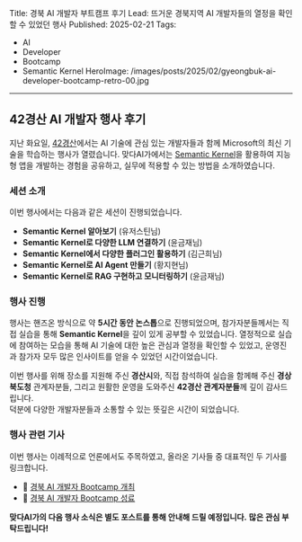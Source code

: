 Title: 경북 AI 개발자 부트캠프 후기
Lead: 뜨거운 경북지역 AI 개발자들의 열정을 확인할 수 있었던 행사
Published: 2025-02-21
Tags:
  - AI
  - Developer
  - Bootcamp
  - Semantic Kernel
HeroImage: /images/posts/2025/02/gyeongbuk-ai-developer-bootcamp-retro-00.jpg
---

## 42경산 AI 개발자 행사 후기  

 지난 화요일, [42경산](https://42gyeongsan.kr/ko/page.do)에서는 AI 기술에 관심 있는 개발자들과 함께 Microsoft의 최신 기술을 학습하는 행사가 열렸습니다. 
 맞다AI가에서는 [Semantic Kernel](https://aka.ms/semantic-kernel)을 활용하여 지능형 앱을 개발하는 경험을 공유하고, 실무에 적용할 수 있는 방법을 소개하였습니다.  

### 세션 소개

이번 행사에서는 다음과 같은 세션이 진행되었습니다.  

- **Semantic Kernel 알아보기** (유저스틴님) 
- **Semantic Kernel로 다양한 LLM 연결하기** (윤금재님)  
- **Semantic Kernel에서 다양한 플러그인 활용하기** (김근희님)
- **Semantic Kernel로 AI Agent 만들기** (황지현님)  
- **Semantic Kernel로 RAG 구현하고 모니터링하기** (윤금재님)  

### 행사 진행  

행사는 핸즈온 방식으로 약 **5시간 동안 논스톱**으로 진행되었으며, 참가자분들께서는 직접 실습을 통해 **Semantic Kernel**을 깊이 있게 공부할 수 있었습니다.
열정적으로 실습에 참여하는 모습을 통해 AI 기술에 대한 높은 관심과 열정을 확인할 수 있었고, 운영진과 참가자 모두 많은 인사이트를 얻을 수 있었던 시간이었습니다.  


이번 행사를 위해 장소를 지원해 주신 **경산시**와, 직접 참석하여 실습을 함께해 주신 **경상북도청** 관계자분들, 그리고 원활한 운영을 도와주신 **42경산 관계자분들**께 깊이 감사드립니다.  
덕분에 다양한 개발자분들과 소통할 수 있는 뜻깊은 시간이 되었습니다.  

### 행사 관련 기사  

이번 행사는 이례적으로 언론에서도 주목하였고, 올라온 기사들 중 대표적인 두 기사를 링크합니다.

- 📌 [경북 AI 개발자 Bootcamp 개최](https://www.idaegu.com/news/articleView.html?idxno=629293)  
- 📌 [경북 AI 개발자 Bootcamp 성료](https://www.kyongbuk.co.kr/news/articleView.html?idxno=4032108)  


**맞다AI가의 다음 행사 소식은 별도 포스트를 통해 안내해 드릴 예정입니다.**
**많은 관심 부탁드립니다!**  

